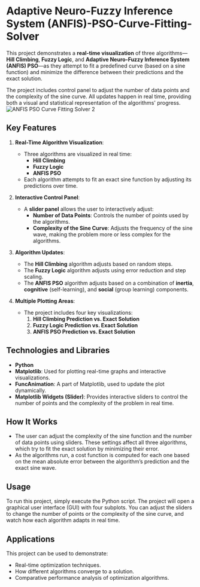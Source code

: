 # Adaptive Neuro-Fuzzy Inference System (ANFIS)-PSO-Curve-Fitting-Solver

This project demonstrates a **real-time visualization** of three algorithms—**Hill Climbing**, **Fuzzy Logic**, and **Adaptive Neuro-Fuzzy Inference System (ANFIS) PSO**—as they attempt to fit a predefined curve (based on a sine function) and minimize the difference between their predictions and the exact solution.

The project includes control panel to adjust the number of data points and the complexity of the sine curve. All updates happen in real time, providing both a visual and statistical representation of the algorithms' progress.
![ANFIS PSO Curve Fitting  Solver 2](https://github.com/user-attachments/assets/0ab7bca2-aae4-4e2b-9a25-1e61c0708bbc)

## Key Features

1. **Real-Time Algorithm Visualization**:
    - Three algorithms are visualized in real time:
        - **Hill Climbing**
        - **Fuzzy Logic**
        - **ANFIS PSO**
    - Each algorithm attempts to fit an exact sine function by adjusting its predictions over time.

2. **Interactive Control Panel**:
    - A **slider panel** allows the user to interactively adjust:
        - **Number of Data Points**: Controls the number of points used by the algorithms.
        - **Complexity of the Sine Curve**: Adjusts the frequency of the sine wave, making the problem more or less complex for the algorithms.

3. **Algorithm Updates**:
    - The **Hill Climbing** algorithm adjusts based on random steps.
    - The **Fuzzy Logic** algorithm adjusts using error reduction and step scaling.
    - The **ANFIS PSO** algorithm adjusts based on a combination of **inertia**, **cognitive** (self-learning), and **social** (group learning) components.

4. **Multiple Plotting Areas**:
    - The project includes four key visualizations:
        1. **Hill Climbing Prediction vs. Exact Solution**
        2. **Fuzzy Logic Prediction vs. Exact Solution**
        3. **ANFIS PSO Prediction vs. Exact Solution**


## Technologies and Libraries

- **Python**
- **Matplotlib**: Used for plotting real-time graphs and interactive visualizations.
- **FuncAnimation**: A part of Matplotlib, used to update the plot dynamically.
- **Matplotlib Widgets (Slider)**: Provides interactive sliders to control the number of points and the complexity of the problem in real time.

## How It Works

- The user can adjust the complexity of the sine function and the number of data points using sliders. These settings affect all three algorithms, which try to fit the exact solution by minimizing their error.
- As the algorithms run, a cost function is computed for each one based on the mean absolute error between the algorithm’s prediction and the exact sine wave.
  
## Usage

To run this project, simply execute the Python script. The project will open a graphical user interface (GUI) with four subplots. You can adjust the sliders to change the number of points or the complexity of the sine curve, and watch how each algorithm adapts in real time.

## Applications

This project can be used to demonstrate:
- Real-time optimization techniques.
- How different algorithms converge to a solution.
- Comparative performance analysis of optimization algorithms.


